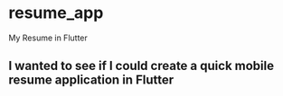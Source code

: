 # resume_app

My Resume in Flutter

## I wanted to see if I could create a quick mobile resume application in Flutter